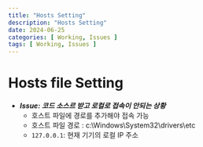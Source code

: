 ```yaml
---
title: "Hosts Setting"
description: "Hosts Setting"
date: 2024-06-25
categories: [ Working, Issues ]
tags: [ Working, Issues ]
---
```


# Hosts file Setting

- ***Issue: 코드 소스르 받고 로컬로 접속이 안되는 상황***  
  - 호스트 파일에 경로를 추가해야 접속 가능
  - 호스트 파일 경로 : c:\Windows\System32\drivers\etc
  - `127.0.0.1`: 현재 기기의 로컬 IP 주소

